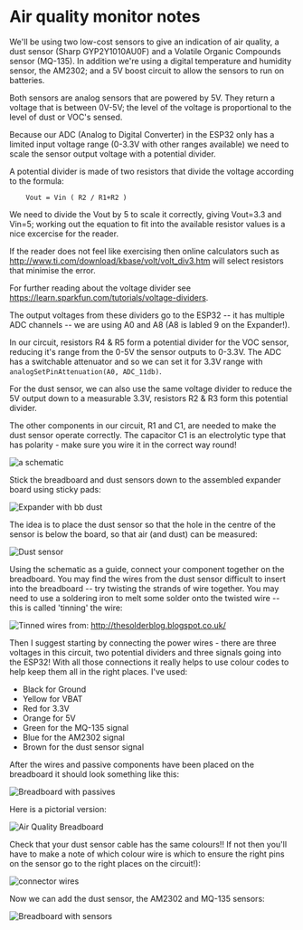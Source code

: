 Air quality monitor notes
===

We'll be using two low-cost sensors to give an indication of air quality, a
dust sensor (Sharp GYP2Y1010AU0F) and a Volatile Organic Compounds sensor
(MQ-135). In addition we're using a digital temperature and humidity sensor,
the AM2302; and a 5V boost circuit to allow the sensors to run on batteries.

Both sensors are analog sensors that are powered by 5V. They return a voltage
that is between 0V-5V; the level of the voltage is proportional to the level
of dust or VOC's sensed.

Because our ADC (Analog to Digital Converter) in the ESP32 only has a limited
input voltage range (0-3.3V with other ranges available) we need to scale the
sensor output voltage with a potential divider.

A potential divider is made of two resistors that divide the voltage according
to the formula:

```
    Vout = Vin ( R2 / R1+R2 )
```

We need to divide the Vout by 5 to scale it correctly, giving Vout=3.3 and
Vin=5; working out the equation to fit into the available resistor values is a
nice excercise for the reader.

If the reader does not feel like exercising then online calculators such as
http://www.ti.com/download/kbase/volt/volt_div3.htm will select resistors that
minimise the error.

For further reading about the voltage divider see
https://learn.sparkfun.com/tutorials/voltage-dividers.

The output voltages from these dividers go to the ESP32 -- it has multiple ADC
channels -- we are using A0 and A8 (A8 is labled 9 on the Expander!).

In our circuit, resistors R4 & R5 form a potential divider for the VOC sensor,
reducing it's range from the 0-5V the sensor outputs to 0-3.3V. The ADC has a
switchable attenuator and so we can set it for 3.3V range with
`analogSetPinAttenuation(A0, ADC_11db)`.

For the dust sensor, we can also use the same voltage divider to reduce the 5V
output down to a measurable 3.3V, resistors R2 & R3 form this potential
divider.

The other components in our circuit, R1 and C1, are needed to make the dust
sensor operate correctly. The capacitor C1 is an electrolytic type that has
polarity - make sure you wire it in the correct way round!

![a schematic](Air-Quality-Schematic.png)

Stick the breadboard and dust sensors down to the assembled expander board
using sticky pads:

![Expander with bb dust](Expander_with_bb_dust.jpg) 

The idea is to place the dust sensor so that the hole in the centre of the
sensor is below the board, so that air (and dust) can be measured:

![Dust sensor](Dust_sensor.jpg)

Using the schematic as a guide, connect your component together on the
breadboard. You may find the wires from the dust sensor difficult to insert
into the breadboard -- try twisting the strands of wire together. You may need
to use a soldering iron to melt some solder onto the twisted wire -- this is
called 'tinning' the wire:

![Tinned wires](Tinned_Wires.jpeg  "Good and bad tinned wired") from:
http://thesolderblog.blogspot.co.uk/

Then I suggest starting by connecting the power wires - there are three
voltages in this circuit, two potential dividers and three signals going into
the ESP32! With all those connections it really helps to use colour codes to
help keep them all in the right places. I've used:

- Black for Ground
- Yellow for VBAT
- Red for 3.3V
- Orange for 5V
- Green for the MQ-135 signal
- Blue for the AM2302 signal
- Brown for the dust sensor signal

After the wires and passive components have been placed on the breadboard it
should look something like this:

![Breadboard with passives](Breadboard_with_passives.jpg)

Here is a pictorial version:

![Air Quality Breadboard](Air-Quality-Breadboard.png) 

Check that your dust sensor cable has the same colours!! If not then you'll
have to make a note of which colour wire is which to ensure the right pins on
the sensor go to the right places on the circuit!):

![connector wires](connector_wires.jpg)

Now we can add the dust sensor, the AM2302 and MQ-135 sensors:

![Breadboard with sensors](Breadboard_with_sensors.jpg) 
